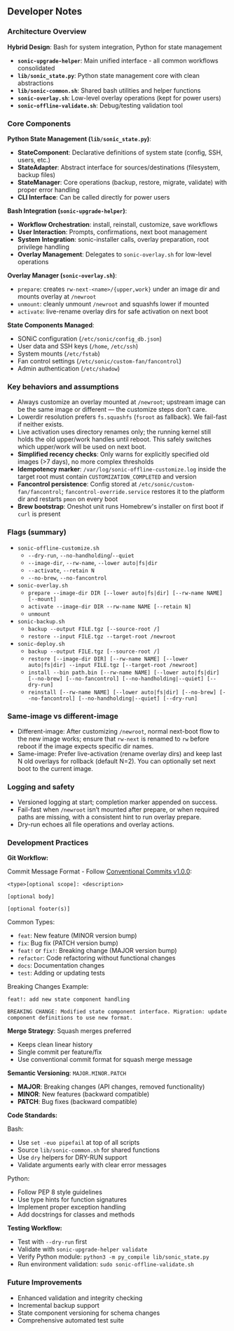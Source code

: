 ## Developer Notes

### Architecture Overview

**Hybrid Design**: Bash for system integration, Python for state management
- **`sonic-upgrade-helper`**: Main unified interface - all common workflows consolidated
- **`lib/sonic_state.py`**: Python state management core with clean abstractions
- **`lib/sonic-common.sh`**: Shared bash utilities and helper functions
- **`sonic-overlay.sh`**: Low-level overlay operations (kept for power users)
- **`sonic-offline-validate.sh`**: Debug/testing validation tool

### Core Components

**Python State Management (`lib/sonic_state.py`)**:
- **StateComponent**: Declarative definitions of system state (config, SSH, users, etc.)
- **StateAdapter**: Abstract interface for sources/destinations (filesystem, backup files)
- **StateManager**: Core operations (backup, restore, migrate, validate) with proper error handling
- **CLI Interface**: Can be called directly for power users

**Bash Integration (`sonic-upgrade-helper`)**:
- **Workflow Orchestration**: install, reinstall, customize, save workflows
- **User Interaction**: Prompts, confirmations, next boot management
- **System Integration**: sonic-installer calls, overlay preparation, root privilege handling
- **Overlay Management**: Delegates to `sonic-overlay.sh` for low-level operations

**Overlay Manager (`sonic-overlay.sh`)**:
- `prepare`: creates `rw-next-<name>/{upper,work}` under an image dir and mounts overlay at `/newroot`
- `unmount`: cleanly unmount `/newroot` and squashfs lower if mounted  
- `activate`: live-rename overlay dirs for safe activation on next boot

**State Components Managed**:
- SONiC configuration (`/etc/sonic/config_db.json`)
- User data and SSH keys (`/home`, `/etc/ssh`)
- System mounts (`/etc/fstab`)
- Fan control settings (`/etc/sonic/custom-fan/fancontrol`)
- Admin authentication (`/etc/shadow`)

### Key behaviors and assumptions
- Always customize an overlay mounted at `/newroot`; upstream image can be the same image or different — the customize steps don’t care.
- Lowerdir resolution prefers `fs.squashfs` (`fsroot` as fallback). We fail-fast if neither exists.
- Live activation uses directory renames only; the running kernel still holds the old upper/work handles until reboot. This safely switches which upper/work will be used on next boot.
- **Simplified recency checks**: Only warns for explicitly specified old images (>7 days), no more complex thresholds
- **Idempotency marker**: `/var/log/sonic-offline-customize.log` inside the target root must contain `CUSTOMIZATION_COMPLETED` and version
- **Fancontrol persistence**: Config stored at `/etc/sonic/custom-fan/fancontrol`; `fancontrol-override.service` restores it to the platform dir and restarts `pmon` on every boot
- **Brew bootstrap**: Oneshot unit runs Homebrew's installer on first boot if `curl` is present

### Flags (summary)
- `sonic-offline-customize.sh`
  - `--dry-run`, `--no-handholding`/`--quiet`
  - `--image-dir`, `--rw-name`, `--lower auto|fs|dir`
  - `--activate`, `--retain N`
  - `--no-brew`, `--no-fancontrol`
- `sonic-overlay.sh`
  - `prepare --image-dir DIR [--lower auto|fs|dir] [--rw-name NAME] [--mount]`
  - `activate --image-dir DIR --rw-name NAME [--retain N]`
  - `unmount`
- `sonic-backup.sh`
  - `backup --output FILE.tgz [--source-root /]`
  - `restore --input FILE.tgz --target-root /newroot`
- `sonic-deploy.sh`
  - `backup --output FILE.tgz [--source-root /]`
  - `restore [--image-dir DIR] [--rw-name NAME] [--lower auto|fs|dir] --input FILE.tgz [--target-root /newroot]`
  - `install --bin path.bin [--rw-name NAME] [--lower auto|fs|dir] [--no-brew] [--no-fancontrol] [--no-handholding|--quiet] [--dry-run]`
  - `reinstall [--rw-name NAME] [--lower auto|fs|dir] [--no-brew] [--no-fancontrol] [--no-handholding|--quiet] [--dry-run]`

### Same-image vs different-image
- Different-image: After customizing `/newroot`, normal next-boot flow to the new image works; ensure that `rw-next` is renamed to `rw` before reboot if the image expects specific dir names.
- Same-image: Prefer live-activation (rename overlay dirs) and keep last N old overlays for rollback (default N=2). You can optionally set next boot to the current image.

### Logging and safety
- Versioned logging at start; completion marker appended on success.
- Fail-fast when `/newroot` isn’t mounted after prepare, or when required paths are missing, with a consistent hint to run overlay prepare.
- Dry-run echoes all file operations and overlay actions.

### Development Practices

**Git Workflow:**

Commit Message Format - Follow [Conventional Commits v1.0.0](https://www.conventionalcommits.org/en/v1.0.0/):
```
<type>[optional scope]: <description>

[optional body]

[optional footer(s)]
```

Common Types:
- `feat`: New feature (MINOR version bump)
- `fix`: Bug fix (PATCH version bump) 
- `feat!` or `fix!`: Breaking change (MAJOR version bump)
- `refactor`: Code refactoring without functional changes
- `docs`: Documentation changes
- `test`: Adding or updating tests

Breaking Changes Example:
```
feat!: add new state component handling

BREAKING CHANGE: Modified state component interface. Migration: update component definitions to use new format.
```

**Merge Strategy**: Squash merges preferred
- Keeps clean linear history
- Single commit per feature/fix
- Use conventional commit format for squash merge message

**Semantic Versioning**: `MAJOR.MINOR.PATCH`
- **MAJOR**: Breaking changes (API changes, removed functionality)
- **MINOR**: New features (backward compatible)  
- **PATCH**: Bug fixes (backward compatible)

**Code Standards:**

Bash:
- Use `set -euo pipefail` at top of all scripts
- Source `lib/sonic-common.sh` for shared functions
- Use `dry` helpers for DRY-RUN support
- Validate arguments early with clear error messages

Python:
- Follow PEP 8 style guidelines
- Use type hints for function signatures
- Implement proper exception handling
- Add docstrings for classes and methods

**Testing Workflow:**
- Test with `--dry-run` first
- Validate with `sonic-upgrade-helper validate`
- Verify Python module: `python3 -m py_compile lib/sonic_state.py`
- Run environment validation: `sudo sonic-offline-validate.sh`

### Future Improvements
- Enhanced validation and integrity checking
- Incremental backup support
- State component versioning for schema changes
- Comprehensive automated test suite

